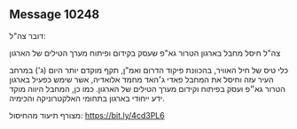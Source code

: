 ## Message 10248

דובר צה"ל:

צה"ל חיסל מחבל בארגון הטרור גא"פ שעסק בקידום ופיתוח מערך הטילים של הארגון

כלי טיס של חיל האוויר, בהכוונת פיקוד הדרום ואמ"ן, תקף מוקדם יותר היום (ג') במרחב העיר עזה וחיסל את המחבל פאדי ג׳האד מחמד אלואדיה, אשר שימש כפעיל בארגון הטרור גא״פ ועסק בפיתוח וקידום מערך הטילים של הארגון. 
כמו כן, המחבל היווה מוקד ידע ייחודי בארגון בתחומי האלקטרוניקה והכימיה. 

מצורף תיעוד מהחיסול: https://bit.ly/4cd3PL6


